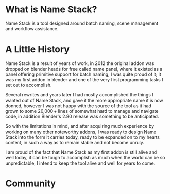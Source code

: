 # What is Name Stack?

Name Stack is a tool designed around batch naming, scene management and workflow assistance.

# A Little History

Name Stack is a result of years of work, in 2012 the original addon was dropped on blender heads for free called name panel, where it existed as a panel offering primitive support for batch naming, I was quite proud of it; it was my first addon in blender and one of the very first programming tasks I set out to accomplish.

Several rewrites and years later I had mostly accomplished the things I wanted out of Name Stack, and gave it the more appropriate name it is now donned, however I was not happy with the source of the tool as it had grown to some 20,000 + lines of somewhat hard to manage and navigate code, in addition Blender's 2.80 release was something to be anticipated.

So with the limitations in mind, and after acquiring much experience by working on many other noteworthy addons, I was ready to design Name Stack into the form it carries today, ready to be expanded on to my hearts content, in such a way as to remain stable and not become unruly.

I am proud of the fact that Name Stack as my first addon is still alive and well today, it can be tough to accomplish as much when the world can be so unpredictable, I intend to keep the tool alive and well for years to come.


# Community
